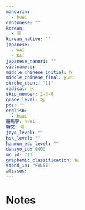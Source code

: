 ```yaml
---
mandarin:
  - huái
cantonese: ""
korean:
  - 회
korean_native: ""
japanese:
  - WAI
  - KAI
japanese_nanori: ""
vietnamese:
middle_chinese_initial: ɦ
middle_chinese_final: ɣuɛi
stroke_count: "11"
radical: 水
skip_number: 1-3-8
grade_level: 名
pos: ""
english:
  - hwai
羅馬字: hwai
韓文: 홰
joyo_level: ""
hsk_level: ""
hanmun_edu_level: ""
danayo_id: 8403
mc_id: 713
graphemic_classification: 隹
stand_in: "FALSE"
aliases:
---
```


# Notes
